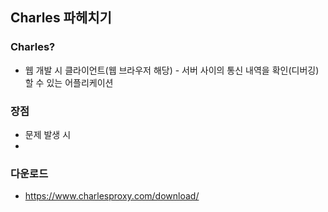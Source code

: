 ## Charles 파헤치기

### Charles?
- 웹 개발 시 클라이언트(웹 브라우저 해당) - 서버 사이의 통신 내역을 확인(디버깅)할 수 있는 어플리케이션

### 장점
- 문제 발생 시
- 

### 다운로드
- https://www.charlesproxy.com/download/

###
